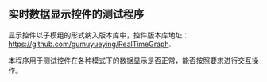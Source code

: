 ## 实时数据显示控件的测试程序 ##

显示控件以子模组的形式纳入版本库中，控件版本库地址：https://github.com/gumuyueying/RealTimeGraph.

本程序用于测试控件在各种模式下的数据显示是否正常，能否按照要求进行交互操作。